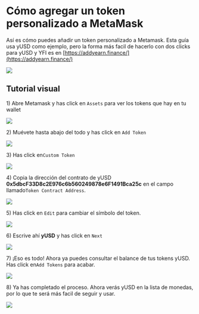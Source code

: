 # Cómo agregar un token personalizado a MetaMask

Así es cómo puedes añadir un token personalizado a Metamask. Esta guía usa yUSD como ejemplo, pero la forma más facil de hacerlo con dos clicks para yUSD y YFI es en  [https://addyearn.finance/](https://addyearn.finance/)

![](https://i.imgur.com/BIlPYeb.png)

## Tutorial visual

1\) Abre Metamask y has click en `Assets` para ver los tokens que hay en tu wallet

![](https://i.imgur.com/N34iMar.png)

2\) Muévete hasta abajo del todo y has click en `Add Token`

![](https://i.imgur.com/hRd2MD7.png)

3\) Has click en`Custom Token`

![](https://i.imgur.com/rGbV1eT.png)

4\) Copia la dirección del contrato de yUSD **0x5dbcF33D8c2E976c6b560249878e6F1491Bca25c** en el campo llamado`Token Contract Address`.

![](https://i.imgur.com/6H2JhRN.png)

5\) Has click en `Edit` para cambiar el símbolo del token.

![](https://i.imgur.com/E12XN8x.png)

6\) Escrive ahí **yUSD** y has click en `Next`

![](https://i.imgur.com/kNkrqj3.png)

7\) ¡Eso es todo! Ahora ya puedes consultar el balance de tus tokens yUSD. Has click en`Add Tokens` para acabar.

![](https://i.imgur.com/gkt6KME.png)

8\) Ya has completado el proceso. Ahora verás yUSD en la lista de monedas, por lo que te será más facil de seguir y usar.

![](https://i.imgur.com/ZgtftOw.png)

